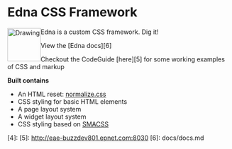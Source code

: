 # Edna CSS Framework
<img src="http://f.cl.ly/items/1S2c1n3N3Z0A1S3i3W00/ednamode.jpg" alt="Drawing" style="width: 75px;float:left;"/>

Edna is a custom CSS framework. Dig it!

View the [Edna docs][6]

Checkout the CodeGuide [here][5] for some working examples of CSS and markup

**Built contains**

 - An HTML reset: [normalize.css][2]
 - CSS styling for basic HTML elements
 - A page layout system
 - A widget layout system
 - CSS styling based on [SMACSS][3]



  [1]: http://lesscss.org/
  [2]: http://necolas.github.io/normalize.css/
  [3]: http://smacss.com/
  [4]: 
  [5]: http://eae-buzzdev801.epnet.com:8030
  [6]: docs/docs.md